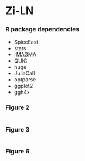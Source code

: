 # Zi-LN


### R package dependencies

* SpiecEasi
* stats
* rMAGMA
* QUIC
* huge
* JuliaCall
* optparse
* ggplot2
* ggh4x


### Figure 2

```bash

```


### Figure 3


```bash

```


### Figure 6

```bash

```


